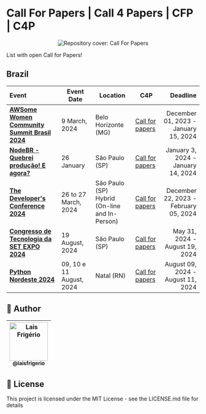 # Call For Papers | Call 4 Papers | CFP | C4P 

<p align="center">
  <a><img src="https://github.com/laisfrigerio/call-for-papers/assets/20709086/1a42e2f8-f3fc-42e2-a20a-2f10857473e1" alt="Repository cover: Call For Papers" title="Repository cover: Call For Papers"></a>
</p>

List with open Call for Papers!

## Brazil

| Event        | Event Date     | Location      | C4P            | Deadline      |
| :---         |    ---      |     ---     |     ---    |          ---: |
| [**AWSome Women Community Summit Brasil 2024**](https://www.awswomencommunitybrasil.com/)   | 9 March, 2024           | Belo Horizonte (MG)                               | [Call for papers](https://sessionize.com/awsome-women-community-summit-brasil-2024/) | December 01, 2023 - <br>January 15, 2024  
| [**NodeBR - Quebrei produção! E agora?**](https://www.instagram.com/node_br/)               | 26 January              | São Paulo (SP)                                    | [Call for papers](https://sessionize.com/nodebr-67-quebrei-producao-e-agora/)        | January 3, 2024 - <br>January 14, 2024 
| [**The Developer's Conference 2024**](https://thedevconf.com/tdc/2024/summit-sao-paulo/)    | 26 to 27 March, 2024    | São Paulo (SP) <br>Hybrid (On-line and In-Person)   | [Call for papers](https://thedevconf.com/call4papers)                                | December 22, 2023 - <br>February 05, 2024 
| [**Congresso de Tecnologia da SET EXPO 2024**](https://set.org.br/events/setexpo/call-for-papers/)    | 19 August, 2024    | São Paulo (SP)  | [Call for papers](https://set.org.br/events/setexpo/call-for-papers/)                                | May 31, 2024 - <br>August 19, 2024   
| [**Python Nordeste 2024**](https://2024.pythonnordeste.org/)    | 09, 10 e 11 August, 2024    | Natal (RN)  | [Call for papers](https://2024.pythonnordeste.org/)                                | August 09, 2024  - <br>August 11, 2024                     

## 👩 Author

| [<img src="https://avatars.githubusercontent.com/u/20709086?v=4" width="100px;" alt="Lais Frigério"/><br /><sub><b>@laisfrigerio</b></sub>](https://github.com/laisfrigerio)<br /> |
| :---: |


## 📄 License

This project is licensed under the MIT License - see the LICENSE.md file for details
